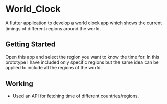 # World_Clock

A flutter application to develop a world clock app which shows the current timings of different regions around the world.

## Getting Started

Open this app and select the region you want to know the time for. In this prototype I have included only specific regions but the same idea can be applied to include all the regions of the world.

## Working

* Used an API for fetching time of different countries/regions.
